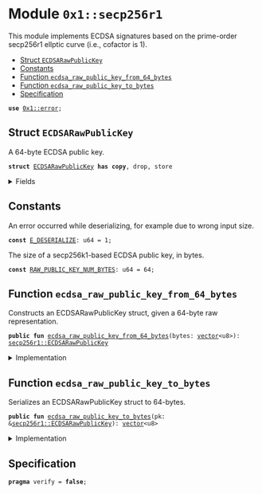 
<a id="0x1_secp256r1"></a>

# Module `0x1::secp256r1`

This module implements ECDSA signatures based on the prime-order secp256r1 ellptic curve (i.e., cofactor is 1).


-  [Struct `ECDSARawPublicKey`](#0x1_secp256r1_ECDSARawPublicKey)
-  [Constants](#@Constants_0)
-  [Function `ecdsa_raw_public_key_from_64_bytes`](#0x1_secp256r1_ecdsa_raw_public_key_from_64_bytes)
-  [Function `ecdsa_raw_public_key_to_bytes`](#0x1_secp256r1_ecdsa_raw_public_key_to_bytes)
-  [Specification](#@Specification_1)


<pre><code><b>use</b> <a href="../../move-stdlib/doc/error.md#0x1_error">0x1::error</a>;
</code></pre>



<a id="0x1_secp256r1_ECDSARawPublicKey"></a>

## Struct `ECDSARawPublicKey`

A 64-byte ECDSA public key.


<pre><code><b>struct</b> <a href="secp2561r.md#0x1_secp256r1_ECDSARawPublicKey">ECDSARawPublicKey</a> <b>has</b> <b>copy</b>, drop, store
</code></pre>



<details>
<summary>Fields</summary>


<dl>
<dt>
<code>bytes: <a href="../../move-stdlib/doc/vector.md#0x1_vector">vector</a>&lt;u8&gt;</code>
</dt>
<dd>

</dd>
</dl>


</details>

<a id="@Constants_0"></a>

## Constants


<a id="0x1_secp256r1_E_DESERIALIZE"></a>

An error occurred while deserializing, for example due to wrong input size.


<pre><code><b>const</b> <a href="secp2561r.md#0x1_secp256r1_E_DESERIALIZE">E_DESERIALIZE</a>: u64 = 1;
</code></pre>



<a id="0x1_secp256r1_RAW_PUBLIC_KEY_NUM_BYTES"></a>

The size of a secp256k1-based ECDSA public key, in bytes.


<pre><code><b>const</b> <a href="secp2561r.md#0x1_secp256r1_RAW_PUBLIC_KEY_NUM_BYTES">RAW_PUBLIC_KEY_NUM_BYTES</a>: u64 = 64;
</code></pre>



<a id="0x1_secp256r1_ecdsa_raw_public_key_from_64_bytes"></a>

## Function `ecdsa_raw_public_key_from_64_bytes`

Constructs an ECDSARawPublicKey struct, given a 64-byte raw representation.


<pre><code><b>public</b> <b>fun</b> <a href="secp2561r.md#0x1_secp256r1_ecdsa_raw_public_key_from_64_bytes">ecdsa_raw_public_key_from_64_bytes</a>(bytes: <a href="../../move-stdlib/doc/vector.md#0x1_vector">vector</a>&lt;u8&gt;): <a href="secp2561r.md#0x1_secp256r1_ECDSARawPublicKey">secp256r1::ECDSARawPublicKey</a>
</code></pre>



<details>
<summary>Implementation</summary>


<pre><code><b>public</b> <b>fun</b> <a href="secp2561r.md#0x1_secp256r1_ecdsa_raw_public_key_from_64_bytes">ecdsa_raw_public_key_from_64_bytes</a>(bytes: <a href="../../move-stdlib/doc/vector.md#0x1_vector">vector</a>&lt;u8&gt;): <a href="secp2561r.md#0x1_secp256r1_ECDSARawPublicKey">ECDSARawPublicKey</a> {
    <b>assert</b>!(bytes.length() == <a href="secp2561r.md#0x1_secp256r1_RAW_PUBLIC_KEY_NUM_BYTES">RAW_PUBLIC_KEY_NUM_BYTES</a>, std::error::invalid_argument(<a href="secp2561r.md#0x1_secp256r1_E_DESERIALIZE">E_DESERIALIZE</a>));
    <a href="secp2561r.md#0x1_secp256r1_ECDSARawPublicKey">ECDSARawPublicKey</a> { bytes }
}
</code></pre>



</details>

<a id="0x1_secp256r1_ecdsa_raw_public_key_to_bytes"></a>

## Function `ecdsa_raw_public_key_to_bytes`

Serializes an ECDSARawPublicKey struct to 64-bytes.


<pre><code><b>public</b> <b>fun</b> <a href="secp2561r.md#0x1_secp256r1_ecdsa_raw_public_key_to_bytes">ecdsa_raw_public_key_to_bytes</a>(pk: &<a href="secp2561r.md#0x1_secp256r1_ECDSARawPublicKey">secp256r1::ECDSARawPublicKey</a>): <a href="../../move-stdlib/doc/vector.md#0x1_vector">vector</a>&lt;u8&gt;
</code></pre>



<details>
<summary>Implementation</summary>


<pre><code><b>public</b> <b>fun</b> <a href="secp2561r.md#0x1_secp256r1_ecdsa_raw_public_key_to_bytes">ecdsa_raw_public_key_to_bytes</a>(pk: &<a href="secp2561r.md#0x1_secp256r1_ECDSARawPublicKey">ECDSARawPublicKey</a>): <a href="../../move-stdlib/doc/vector.md#0x1_vector">vector</a>&lt;u8&gt; {
    pk.bytes
}
</code></pre>



</details>

<a id="@Specification_1"></a>

## Specification



<pre><code><b>pragma</b> verify = <b>false</b>;
</code></pre>


[move-book]: https://aptos.dev/move/book/SUMMARY
